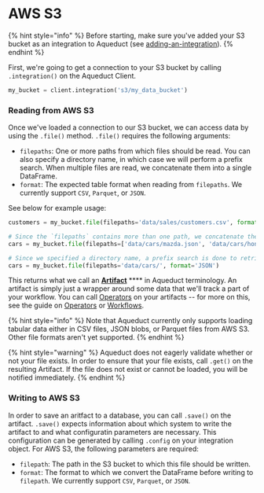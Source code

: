 # AWS S3

{% hint style="info" %}
Before starting, make sure you've added your S3 bucket as an integration to Aqueduct (see [adding-an-integration](../adding-an-integration/)).
{% endhint %}

First, we're going to get a connection to your S3 bucket by calling `.integration()` on the Aqueduct Client.&#x20;

```python
my_bucket = client.integration('s3/my_data_bucket')
```

### Reading from AWS S3

Once we've loaded a connection to our S3 bucket, we can access data by using the `.file()` method. `.file()` requires the following arguments:

* `filepaths`: One or more paths from which files should be read. You can also specify a directory
  name, in which case we will perform a prefix search. When multiple files are read, we concatenate them
  into a single DataFrame.
* `format`: The expected table format when reading from `filepaths`. We currently support `CSV`, `Parquet`, or `JSON`.

See below for example usage:

```python
customers = my_bucket.file(filepaths='data/sales/customers.csv', format='CSV')

# Since the `filepaths` contains more than one path, we concatenate the results into a single DataFrame.
cars = my_bucket.file(filepaths=['data/cars/mazda.json', 'data/cars/honda.json'], format='JSON')

# Since we specified a directory name, a prefix search is done to retrieve all files that match the search.
cars = my_bucket.file(filepaths='data/cars/', format='JSON')
```

This returns what we call an [**Artifact**](../../artifacts.md) **** in Aqueduct terminology. An artifact is simply just a wrapper around some data that we'll track a part of your workflow. You can call [Operators](../../operators.md) on your artifacts -- for more on this, see the guide on [Operators](../../operators.md) or [Workflows](../../workflows/).

{% hint style="info" %}
Note that Aqueduct currently only supports loading tabular data either in CSV files, JSON blobs, or Parquet files from AWS S3. Other file formats aren't yet supported.
{% endhint %}

{% hint style="warning" %}
Aqueduct does not eagerly validate whether or not your file exists. In order to ensure that your file exists, call `.get()` on the resulting Artifact. If the file does not exist or cannot be loaded, you will be notified immediately.
{% endhint %}

### Writing to AWS S3

In order to save an aritfact to a database, you can call `.save()` on the artifact. `.save()` expects information about which system to write the artifact to and what configuratin parameters are necessary. This configuration can be generated by calling `.config` on your integration object. For AWS S3, the following parameters are required:

* `filepath`: The path in the S3 bucket to which this file should be written.
* `format`: The format to which we convert the DataFrame before writing to `filepath`.
We currently support `CSV`, `Parquet`, or `JSON`.
